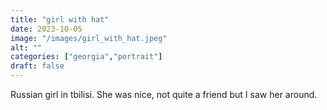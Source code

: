 ```yaml
---
title: "girl with hat"
date: 2023-10-05
image: "/images/girl_with_hat.jpeg"
alt: ""
categories: ["georgia","portrait"]
draft: false
---
```


Russian girl in tbilisi. She was nice, not quite a friend but I saw her around. 
